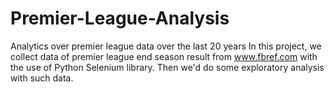 # Premier-League-Analysis
Analytics over premier league data over the last 20 years
In this project, we collect data of premier league end season result from www.fbref.com with the use of Python Selenium library.
Then we'd do some exploratory analysis with such data.
